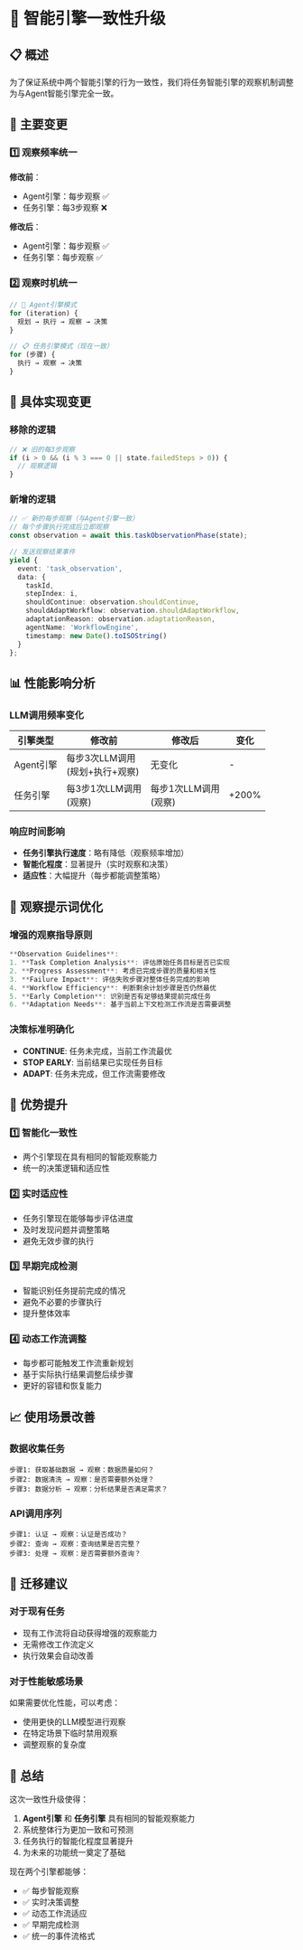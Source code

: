 # 🔄 智能引擎一致性升级

## 📋 概述

为了保证系统中两个智能引擎的行为一致性，我们将任务智能引擎的观察机制调整为与Agent智能引擎完全一致。

## 🎯 主要变更

### 1️⃣ 观察频率统一

**修改前**：
- Agent引擎：每步观察 ✅
- 任务引擎：每3步观察 ❌

**修改后**：
- Agent引擎：每步观察 ✅  
- 任务引擎：每步观察 ✅

### 2️⃣ 观察时机统一

```typescript
// 🤖 Agent引擎模式
for (iteration) {
  规划 → 执行 → 观察 → 决策
}

// 📋 任务引擎模式（现在一致）
for (步骤) {
  执行 → 观察 → 决策
}
```

## 🔧 具体实现变更

### 移除的逻辑
```typescript
// ❌ 旧的每3步观察
if (i > 0 && (i % 3 === 0 || state.failedSteps > 0)) {
  // 观察逻辑
}
```

### 新增的逻辑  
```typescript
// ✅ 新的每步观察（与Agent引擎一致）
// 每个步骤执行完成后立即观察
const observation = await this.taskObservationPhase(state);

// 发送观察结果事件
yield {
  event: 'task_observation',
  data: {
    taskId,
    stepIndex: i,
    shouldContinue: observation.shouldContinue,
    shouldAdaptWorkflow: observation.shouldAdaptWorkflow,
    adaptationReason: observation.adaptationReason,
    agentName: 'WorkflowEngine',
    timestamp: new Date().toISOString()
  }
};
```

## 📊 性能影响分析

### LLM调用频率变化

| 引擎类型 | 修改前 | 修改后 | 变化 |
|---------|-------|-------|------|
| Agent引擎 | 每步3次LLM调用<br/>(规划+执行+观察) | 无变化 | - |
| 任务引擎 | 每3步1次LLM调用<br/>(观察) | 每步1次LLM调用<br/>(观察) | +200% |

### 响应时间影响
- **任务引擎执行速度**：略有降低（观察频率增加）
- **智能化程度**：显著提升（实时观察和决策）
- **适应性**：大幅提升（每步都能调整策略）

## 🎨 观察提示词优化

### 增强的观察指导原则
```typescript
**Observation Guidelines**:
1. **Task Completion Analysis**: 评估原始任务目标是否已实现
2. **Progress Assessment**: 考虑已完成步骤的质量和相关性  
3. **Failure Impact**: 评估失败步骤对整体任务完成的影响
4. **Workflow Efficiency**: 判断剩余计划步骤是否仍然最优
5. **Early Completion**: 识别是否有足够结果提前完成任务
6. **Adaptation Needs**: 基于当前上下文检测工作流是否需要调整
```

### 决策标准明确化
- **CONTINUE**: 任务未完成，当前工作流最优
- **STOP EARLY**: 当前结果已实现任务目标  
- **ADAPT**: 任务未完成，但工作流需要修改

## 🚀 优势提升

### 1️⃣ 智能化一致性
- 两个引擎现在具有相同的智能观察能力
- 统一的决策逻辑和适应性

### 2️⃣ 实时适应性
- 任务引擎现在能够每步评估进度
- 及时发现问题并调整策略
- 避免无效步骤的执行

### 3️⃣ 早期完成检测
- 智能识别任务提前完成的情况
- 避免不必要的步骤执行
- 提升整体效率

### 4️⃣ 动态工作流调整
- 每步都可能触发工作流重新规划
- 基于实际执行结果调整后续步骤
- 更好的容错和恢复能力

## 📈 使用场景改善

### 数据收集任务
```
步骤1: 获取基础数据 → 观察：数据质量如何？
步骤2: 数据清洗 → 观察：是否需要额外处理？
步骤3: 数据分析 → 观察：分析结果是否满足需求？
```

### API调用序列
```
步骤1: 认证 → 观察：认证是否成功？
步骤2: 查询 → 观察：查询结果是否完整？
步骤3: 处理 → 观察：是否需要额外查询？
```

## 🔄 迁移建议

### 对于现有任务
- 现有工作流将自动获得增强的观察能力
- 无需修改工作流定义
- 执行效果会自动改善

### 对于性能敏感场景  
如果需要优化性能，可以考虑：
- 使用更快的LLM模型进行观察
- 在特定场景下临时禁用观察
- 调整观察的复杂度

## 📝 总结

这次一致性升级使得：
1. **Agent引擎** 和 **任务引擎** 具有相同的智能观察能力
2. 系统整体行为更加一致和可预测
3. 任务执行的智能化程度显著提升
4. 为未来的功能统一奠定了基础

现在两个引擎都能够：
- ✅ 每步智能观察
- ✅ 实时决策调整  
- ✅ 动态工作流适应
- ✅ 早期完成检测
- ✅ 统一的事件流格式 